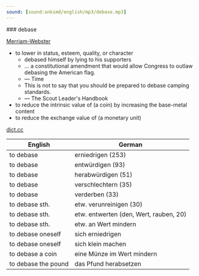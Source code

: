 ```yaml
---
sound: [sound:ankimd/english/mp3/debase.mp3]
---
```


\### debase

[Merriam-Webster](https://www.merriam-webster.com/dictionary/debase)

- to lower in status, esteem, quality, or character
    - debased himself by lying to his supporters
    - … a constitutional amendment that would allow Congress to outlaw debasing the American flag.
    - — Time
    - This is not to say that you should be prepared to debase camping standards.
    - — The Scout Leader's Handbook
- to reduce the intrinsic value of (a coin) by increasing the base-metal content
- to reduce the exchange value of (a monetary unit)

[dict.cc](https://www.dict.cc/debase)

| English        | German       |
| -------------- | ------------ |
| to debase | erniedrigen (253) |
| to debase | entwürdigen (93) |
| to debase | herabwürdigen (51) |
| to debase | verschlechtern (35) |
| to debase | verderben (33) |
| to debase sth. | etw. verunreinigen (30) |
| to debase sth. | etw. entwerten (den, Wert, rauben, 20) |
| to debase sth. | etw. an Wert mindern |
| to debase oneself | sich erniedrigen |
| to debase oneself | sich klein machen |
| to debase a coin | eine Münze im Wert mindern |
| to debase the pound | das Pfund herabsetzen |
